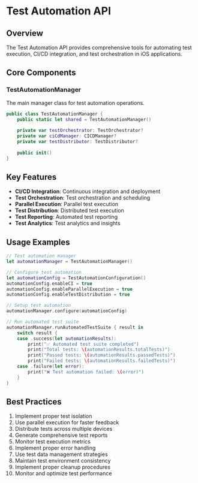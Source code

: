 # Test Automation API

## Overview

The Test Automation API provides comprehensive tools for automating test execution, CI/CD integration, and test orchestration in iOS applications.

## Core Components

### TestAutomationManager

The main manager class for test automation operations.

```swift
public class TestAutomationManager {
    public static let shared = TestAutomationManager()
    
    private var testOrchestrator: TestOrchestrator?
    private var ciCdManager: CICDManager?
    private var testDistributor: TestDistributor?
    
    public init()
}
```

## Key Features

- **CI/CD Integration**: Continuous integration and deployment
- **Test Orchestration**: Test orchestration and scheduling
- **Parallel Execution**: Parallel test execution
- **Test Distribution**: Distributed test execution
- **Test Reporting**: Automated test reporting
- **Test Analytics**: Test analytics and insights

## Usage Examples

```swift
// Test automation manager
let automationManager = TestAutomationManager()

// Configure test automation
let automationConfig = TestAutomationConfiguration()
automationConfig.enableCI = true
automationConfig.enableParallelExecution = true
automationConfig.enableTestDistribution = true

// Setup test automation
automationManager.configure(automationConfig)

// Run automated test suite
automationManager.runAutomatedTestSuite { result in
    switch result {
    case .success(let automationResults):
        print("✅ Automated test suite completed")
        print("Total tests: \(automationResults.totalTests)")
        print("Passed tests: \(automationResults.passedTests)")
        print("Failed tests: \(automationResults.failedTests)")
    case .failure(let error):
        print("❌ Test automation failed: \(error)")
    }
}
```

## Best Practices

1. Implement proper test isolation
2. Use parallel execution for faster feedback
3. Distribute tests across multiple devices
4. Generate comprehensive test reports
5. Monitor test execution metrics
6. Implement proper error handling
7. Use test data management strategies
8. Maintain test environment consistency
9. Implement proper cleanup procedures
10. Monitor and optimize test performance
